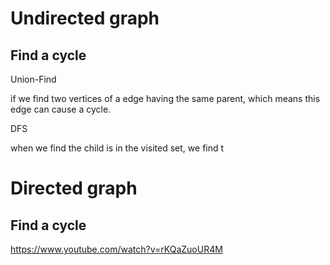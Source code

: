# Undirected graph
## Find a cycle
Union-Find  
<p>if we find two vertices of a edge having the same parent, which means this edge can cause a cycle.</p>
DFS
<p>when we find the child is in the visited set, we find t</p>


# Directed graph
## Find a cycle
https://www.youtube.com/watch?v=rKQaZuoUR4M
